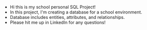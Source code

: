 - Hi this is my school personal SQL Project!
- In this project, I'm creating a database for a school environment.
- Database includes entities, attributes, and relationships.
- Please hit me up in LinkedIn for any questions!
